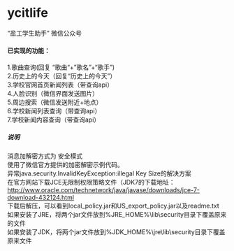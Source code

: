 ycitlife
====================================
“盐工学生助手” 微信公众号

#### 已实现的功能：
1.歌曲查询(回复 “歌曲“+”歌名”+“歌手”)  
2.历史上的今天（回复“历史上的今天”）  
3.学校官网首页新闻列表（带查询api）  
4.人脸识别（微信界面发送图片）   
5.周边搜索（微信发送附近+地点）  
6.学校新闻列表查询（带查询api）  
7.学校新闻内容查询（带查询api）  

##### 说明
消息加解密方式为 安全模式  
使用了微信官方提供的加密解密示例代码。    
 异常java.security.InvalidKeyException:illegal Key Size的解决方案  
 在官方网站下载JCE无限制权限策略文件（JDK7的下载地址：  
http://www.oracle.com/technetwork/java/javase/downloads/jce-7-download-432124.html   
下载后解压，可以看到local_policy.jar和US_export_policy.jar以及readme.txt  
如果安装了JRE，将两个jar文件放到%JRE_HOME%\lib\security目录下覆盖原来的文件  
如果安装了JDK，将两个jar文件放到%JDK_HOME%\jre\lib\security目录下覆盖原来文件  
